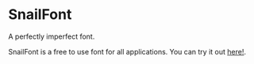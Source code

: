 # SnailFont
A perfectly imperfect font.

SnailFont is a free to use font for all applications. You can try it out [here!](https://legend-of-iphoenix.github.io/SnailFont).
